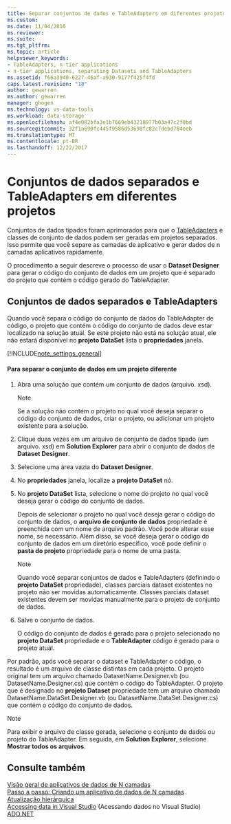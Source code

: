 ```yaml
---
title: Separar conjuntos de dados e TableAdapters em diferentes projetos | Microsoft Docs
ms.custom: 
ms.date: 11/04/2016
ms.reviewer: 
ms.suite: 
ms.tgt_pltfrm: 
ms.topic: article
helpviewer_keywords:
- TableAdapters, n-tier applications
- n-tier applications, separating Datasets and TableAdapters
ms.assetid: f66a3940-6227-46af-a930-9177f425f4fd
caps.latest.revision: "18"
author: gewarren
ms.author: gewarren
manager: ghogen
ms.technology: vs-data-tools
ms.workload: data-storage
ms.openlocfilehash: af4e082bfa3e1b7669eb43218977b03a47c2f0bd
ms.sourcegitcommit: 32f1a690fc445f9586d53698fc82c7debd784eeb
ms.translationtype: MT
ms.contentlocale: pt-BR
ms.lasthandoff: 12/22/2017
---
```

# <a name="separate-datasets-and-tableadapters-into-different-projects"></a>Conjuntos de dados separados e TableAdapters em diferentes projetos
Conjuntos de dados tipados foram aprimorados para que o [TableAdapters](create-and-configure-tableadapters.md) e classes de conjunto de dados podem ser geradas em projetos separados. Isso permite que você separe as camadas de aplicativo e gerar dados de n camadas aplicativos rapidamente.  
  
O procedimento a seguir descreve o processo de usar o **Dataset Designer** para gerar o código do conjunto de dados em um projeto que é separado do projeto que contém o código gerado do TableAdapter.  
  
## <a name="separate-datasets-and-tableadapters"></a>Conjuntos de dados separados e TableAdapters  
Quando você separa o código do conjunto de dados do TableAdapter de código, o projeto que contém o código do conjunto de dados deve estar localizado na solução atual. Se este projeto não está na solução atual, ele não estará disponível no **projeto DataSet** lista o **propriedades** janela.  
  
[!INCLUDE[note_settings_general](../data-tools/includes/note_settings_general_md.md)]  
  
#### <a name="to-separate-the-dataset-into-a-different-project"></a>Para separar o conjunto de dados em um projeto diferente  
  
1.  Abra uma solução que contém um conjunto de dados (arquivo. xsd).  
  
    > [!NOTE]
    >  Se a solução não contém o projeto no qual você deseja separar o código do conjunto de dados, criar o projeto, ou adicionar um projeto existente para a solução.  
  
2.  Clique duas vezes em um arquivo de conjunto de dados tipado (um arquivo. xsd) em **Solution Explorer** para abrir o conjunto de dados de **Dataset Designer**.  
  
3.  Selecione uma área vazia do **Dataset Designer**.  
  
4.  No **propriedades** janela, localize a **projeto DataSet** nó.  
  
5.  No **projeto DataSet** lista, selecione o nome do projeto no qual você deseja gerar o código do conjunto de dados.  
  
     Depois de selecionar o projeto no qual você deseja gerar o código do conjunto de dados, o **arquivo de conjunto de dados** propriedade é preenchida com um nome de arquivo padrão. Você pode alterar esse nome, se necessário. Além disso, se você deseja gerar o código do conjunto de dados em um diretório específico, você pode definir o **pasta do projeto** propriedade para o nome de uma pasta.  
  
    > [!NOTE]
    >  Quando você separar conjuntos de dados e TableAdapters (definindo o **projeto DataSet** propriedade), classes parciais dataset existentes no projeto não ser movidas automaticamente. Classes parciais dataset existentes devem ser movidas manualmente para o projeto de conjunto de dados.  
  
6.  Salve o conjunto de dados.  
  
     O código do conjunto de dados é gerado para o projeto selecionado no **projeto DataSet** propriedade e o **TableAdapter** código é gerado para o projeto atual.  
  
Por padrão, após você separar o dataset e TableAdapter o código, o resultado é um arquivo de classe distintas em cada projeto. O projeto original tem um arquivo chamado DatasetName.Designer.vb (ou DatasetName.Designer.cs) que contém o código do TableAdapter. O projeto que é designado no **projeto Dataset** propriedade tem um arquivo chamado DatasetName.DataSet.Designer.vb (ou DatasetName.DataSet.Designer.cs) que contém o código do conjunto de dados.  
  
> [!NOTE]
>  Para exibir o arquivo de classe gerada, selecione o conjunto de dados ou projeto do TableAdapter. Em seguida, em **Solution Explorer**, selecione **Mostrar todos os arquivos**.  
  
## <a name="see-also"></a>Consulte também
[Visão geral de aplicativos de dados de N camadas](../data-tools/n-tier-data-applications-overview.md)   
[Passo a passo: Criando um aplicativo de dados de N camadas](../data-tools/walkthrough-creating-an-n-tier-data-application.md)   
[Atualização hierárquica](../data-tools/hierarchical-update.md)   
[Accessing data in Visual Studio](../data-tools/accessing-data-in-visual-studio.md)  (Acessando dados no Visual Studio)  
[ADO.NET](/dotnet/framework/data/adonet/index)